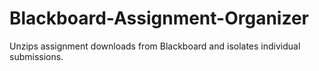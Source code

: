 # Blackboard-Assignment-Organizer
Unzips assignment downloads from Blackboard and isolates individual submissions.
